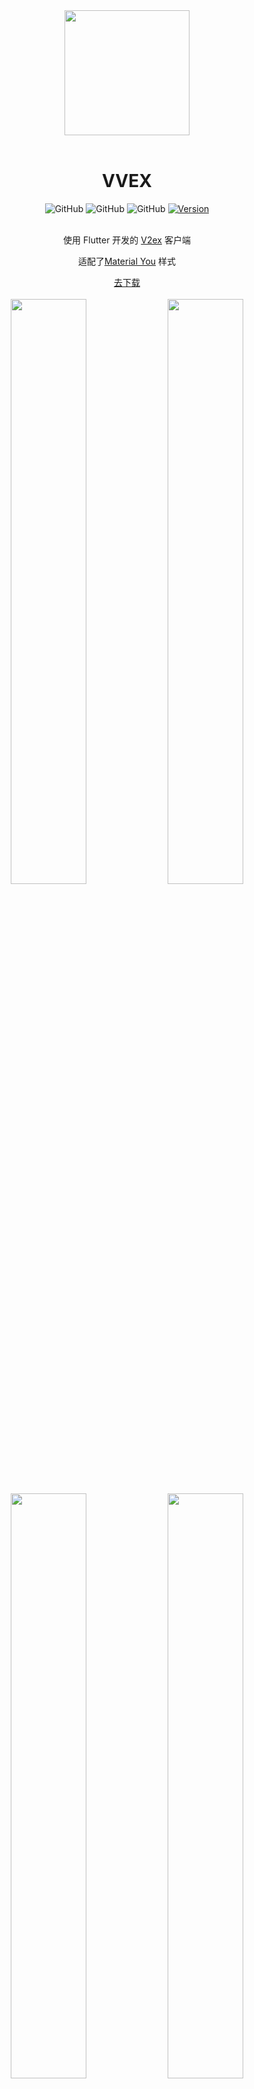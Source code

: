 <div align=center><img src="https://github.com/guozhigq/flutter_v2ex/blob/main/assets/images/icon/icon_android.png" width="200" height="200"></img></div>
<br/>


<div align="center">
    <h1>VVEX</h1>
    <div align="center">
        <img alt="GitHub" src="https://img.shields.io/badge/Flutter-3.7.10-success?style=flat&logo=flutter">
        <img alt="GitHub" src="https://img.shields.io/badge/Dart-2.19.2-blue?style=flat">
        <img alt="GitHub" src="https://img.shields.io/badge/Java-11.0.15-green?style=flat">
        <a target="_blank" href="https://github.com/guozhigq/flutter_v2ex/releases">
            <img alt="Version" src="https://img.shields.io/github/v/release/guozhigq/flutter_v2ex?color=c3e7ff&label=version&style=flat">
        </a>
    </div>
    <br/>
    <p>使用 Flutter 开发的 <a target="_blank" href="https://www.v2ex.com/">V2ex</a> 客户端</p>
    <p>适配了<a target="_blank" href="https://m3.material.io/">Material You</a> 样式</p>
    <a target="_blank" href="https://github.com/guozhigq/flutter_v2ex/releases">去下载</a>
    <br/>
    <br/>
    <img src="https://files.catbox.moe/w3pnbd.png" width="49%"></img>
    <img src="https://files.catbox.moe/kpuks8.png" width="49%"></img>
    <img src="https://files.catbox.moe/dkf8qt.png" width="49%"></img>
    <img src="https://files.catbox.moe/xij4ov.png" width="49%"></img>
</div>
<br/>


## 功能
[开发计划](https://github.com/users/guozhigq/projects/2)
<br/>
- [x] 夜间模式
- [x] 动态主题
- [x] 自动签到
- [x] 高级搜索
- [x] 节点排序
- [x] @回复多人
- [x] 检测更新
- [x] 2FA验证登录
- [x] 回复保存为图片
- [x] 多类型消息提醒
- [x] 评论倒序查看
- [x] 快速返回顶部&刷新
- [x] base64 加密/解密
- [x] Signin with Google
- [x] 话题标记已读
- [x] 消息跳转至楼层
- [ ] 图片上传
- [ ] 数据缓存
- [ ] 页面骨架屏
- [ ] 适配Pad布局
- [ ] markdown 格式发布主题

<br/>

## 环境配置

```
[✓] Flutter (Channel stable, 3.7.10, on macOS 12.6 21G115 darwin-arm64, locale
    zh-Hans-CN)
[✓] Android toolchain - develop for Android devices (Android SDK version 33.0.0)
[✓] Xcode - develop for iOS and macOS (Xcode 14.2)
[✓] Chrome - develop for the web
[✓] Android Studio (version 2022.1)
[✓] VS Code (version 1.77.1)
[✓] Connected device (4 available)
[✓] HTTP Host Availability
```

## 运行


确保相关开发环境及代码编辑器正确配置

-   终端运行

    -   进入项目根目录
    -   键入 flutter pub get 安装插件
    -   键入 flutter run 编译&运行项目至模拟器

-   编辑器运行 - Android studio
    -   安装 dart&flutter 相关插件
    -   点击顶部工具栏 绿色按钮（确保 main.dart 显示为 flutter logo）
-   编辑器运行 - VSCode
    -   安装 dart&flutter 相关插件
    -   打开 lib -> main.dart 文件
    -   确保底部状态栏显示正确的设备，点击顶部工具栏下箭头 -> Start Debugging

<br/>

## 打包

<strong>执行 flutter build apk/ios</strong>
```dart
打包前在 lib/http/init.dart 中关闭代理

client.findProxy = (uri) {
    // proxy all request to localhost:8888
    // return 'PROXY 192.168.1.60:7890';
    // return 'PROXY 172.16.32.186:7890';
    // return 'PROXY localhost:7890';
    // return 'PROXY 127.0.0.1:7890';
    // 不设置代理 TODO 打包前关闭代理
    return 'DIRECT';
};
```

<br/>


## 感谢

* [V2LF](https://github.com/w4mxl/V2LF) : 很多思路借鉴了 V2LF， 感谢 🙏
* [sov2ex](https://github.com/Bynil/sov2ex) : 一个便捷的 V2EX 站内搜索引擎，搜索功能基于此实现，感谢🙏

